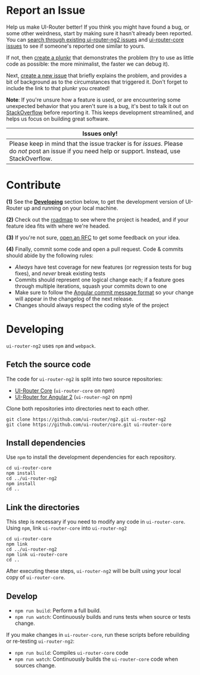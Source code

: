 
# Report an Issue

Help us make UI-Router better! If you think you might have found a bug, or some other weirdness, start by making sure
it hasn't already been reported. You can [search through existing ui-router-ng2 issues](https://github.com/ui-router/ng2?search?q=wat%3F&type=Issues) and [ui-router-core issues](https://github.com/ui-router/core?search?q=wat%3F&type=Issues)
to see if someone's reported one similar to yours.

If not, then [create a plunkr](http://bit.ly/UIR-Plunk) that demonstrates the problem (try to use as little code
as possible: the more minimalist, the faster we can debug it).

Next, [create a new issue](https://github.com/ui-router/ng2/issues/new) that briefly explains the problem,
and provides a bit of background as to the circumstances that triggered it. Don't forget to include the link to
that plunkr you created!

**Note**: If you're unsure how a feature is used, or are encountering some unexpected behavior that you aren't sure
is a bug, it's best to talk it out on
[StackOverflow](http://stackoverflow.com/questions/ask?tags=angular2,ui-router-ng2) before reporting it. This
keeps development streamlined, and helps us focus on building great software.


Issues only! |
-------------|
Please keep in mind that the issue tracker is for *issues*. Please do *not* post an issue if you need help or support. Instead, use StackOverflow. |

# Contribute

**(1)** See the **[Developing](#developing)** section below, to get the development version of UI-Router up and running on your local machine.

**(2)** Check out the [roadmap](https://github.com/ui-router/ng2/milestones) to see where the project is headed, and if your feature idea fits with where we're headed.

**(3)** If you're not sure, [open an RFC](https://github.com/ui-router/ng2/issues/new?title=RFC:%20My%20idea) to get some feedback on your idea.

**(4)** Finally, commit some code and open a pull request. Code & commits should abide by the following rules:

- *Always* have test coverage for new features (or regression tests for bug fixes), and *never* break existing tests
- Commits should represent one logical change each; if a feature goes through multiple iterations, squash your commits down to one
- Make sure to follow the [Angular commit message format](https://github.com/angular/angular.js/blob/master/CONTRIBUTING.md#commit-message-format) so your change will appear in the changelog of the next release.
- Changes should always respect the coding style of the project



# Developing

`ui-router-ng2` uses <code>npm</code> and <code>webpack</code>.

## Fetch the source code

The code for `ui-router-ng2` is split into two source repositories:

* [UI-Router Core](https://github.com/ui-router/core) (`ui-router-core` on npm)
* [UI-Router for Angular 2](https://github.com/ui-router/ng2) (`ui-router-ng2` on npm)

Clone both repositories into directories next to each other.

```
git clone https://github.com/ui-router/ng2.git ui-router-ng2
git clone https://github.com/ui-router/core.git ui-router-core
```

## Install dependencies

Use `npm` to install the development dependencies for each repository.

```
cd ui-router-core
npm install
cd ../ui-router-ng2
npm install
cd ..
```

## Link the directories

This step is necessary if you need to modify any code in `ui-router-core`.
Using `npm`, link `ui-router-core` into `ui-router-ng2` 

```
cd ui-router-core
npm link
cd ../ui-router-ng2
npm link ui-router-core
cd ..
```

After executing these steps, `ui-router-ng2` will be built using your local copy of `ui-router-core`.

## Develop 

* `npm run build`: Perform a full build.
* `npm run watch`: Continuously builds and runs tests when source or tests change.

If you make changes in `ui-router-core`, run these scripts before rebuilding or re-testing `ui-router-ng2`:

* `npm run build`: Compiles `ui-router-core` code
* `npm run watch`: Continuously builds the `ui-router-core` code when sources change.

